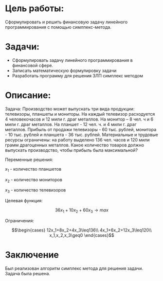 # Цель работы:
Сформулировать и решить финансовую задачу линейного программирования с помощью симлпекс-метода.

# Задачи:
- Сформулировать задачу линейного программирования в финансовой сфере.
- Записать математическую формулировку задачи
- Разработать программу для решения ЗЛП симплекс методом

# Описание:
Задача:
Производство может выпускать три вида продукции: телевизоры, планшеты и мониторы. На каждый телевизор расходуется 4 человекочасов и 12  мили г. драг металлов. На монитор – 8 чел. ч и 6 мили г. драг металлов. На планшет - 12 чел. ч. и 4 мили г. драг металлов. Прибыль от продажи телевизоры - 60 тыс. рублей, монитора - 10 тыс. рублей и планшета - 36 тыс. рублей. 
Материальные и трудовые ресурсы ограничены: на работу выделено 136 чел. часов и 120 мили грамм драгоценных металлов.
Какое количество товаров должно выпускать производство, чтобы прибыль была максимальной?

Переменные решения:

$x_1$ - количество планшетов  

$x_2$ - количество мониторов

$x_3$ - количество телевизоров 

Целевая функция:

$$36x_1 +10x_2+ 60x_3 → max$$

Ограничения:

$$\begin{cases}
12x_1+8x_2+4x_3\leq136\\
4x_1+6x_2+12x_3\leq120\\
x_1,x_2,x_3\geq0
\end{cases}$$


# Заключение
Был реализован алгоритм симплекс метода для решения задачи. Задача была решена.

